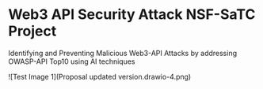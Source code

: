 # Web3 API Security Attack NSF-SaTC Project
Identifying and Preventing Malicious Web3-API Attacks by addressing OWASP-API Top10 using AI techniques


![Test Image 1](Proposal updated version.drawio-4.png)
